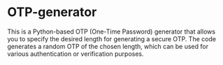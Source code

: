 # OTP-generator
This is a Python-based OTP (One-Time Password) generator that allows you to specify the desired length for generating a secure OTP. The code generates a random OTP of the chosen length, which can be used for various authentication or verification purposes.
